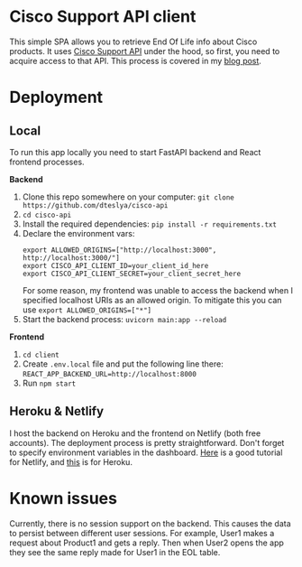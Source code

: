 # Cisco Support API client
This simple SPA allows you to retrieve End Of Life info about Cisco products. It uses [Cisco Support API](https://developer.cisco.com/site/support-apis/) under the hood, so first, you need to acquire access to that API. This process is covered in my [blog post](https://dteslya.engineer/using_cisco_support_api_with_postman/).

# Deployment
## Local
To run this app locally you need to start FastAPI backend and React frontend processes.

**Backend**  
1. Clone this repo somewhere on your computer: `git clone https://github.com/dteslya/cisco-api`
2. `cd cisco-api`
3. Install the required dependencies: `pip install -r requirements.txt`
4. Declare the environment vars:
   ```
   export ALLOWED_ORIGINS=["http://localhost:3000", http://localhost:3000/"]
   export CISCO_API_CLIENT_ID=your_client_id_here
   export CISCO_API_CLIENT_SECRET=your_client_secret_here
   ```
   For some reason, my frontend was unable to access the backend when I specified localhost URIs as an allowed origin. To mitigate this you can use `export ALLOWED_ORIGINS=["*"]`
5. Start the backend process: `uvicorn main:app --reload`

**Frontend**  
1. `cd client`
2. Create `.env.local` file and put the following line there: `REACT_APP_BACKEND_URL=http://localhost:8000`
3. Run `npm start`

## Heroku & Netlify
I host the backend on Heroku and the frontend on Netlify (both free accounts). The deployment process is pretty straightforward. Don't forget to specify environment variables in the dashboard. [Here](https://medium.com/better-programming/why-you-should-add-environment-variables-to-netlify-sites-bae57012cc74) is a good tutorial for Netlify, and [this](https://devcenter.heroku.com/articles/config-vars) is for Heroku.

# Known issues
Currently, there is no session support on the backend. This causes the data to persist between different user sessions. For example, User1 makes a request about Product1 and gets a reply. Then when User2 opens the app they see the same reply made for User1 in the EOL table.